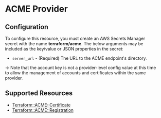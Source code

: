 # ACME Provider

## Configuration

To configure this resource, you must create an AWS Secrets Manager secret with the name **terraform/acme**. The below arguments may be included as the key/value or JSON properties in the secret:

* `server_url` - (Required) The URL to the ACME endpoint's directory.

-> Note that the account key is not a provider-level config value at this time
to allow the management of accounts and certificates within the same provider.


## Supported Resources

* [Terraform::ACME::Certificate](docs/providers/acme/Certificate.md)
* [Terraform::ACME::Registration](docs/providers/acme/Registration.md)